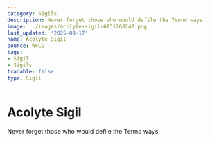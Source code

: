 ```yaml
---
category: Sigils
description: Never forget those who would defile the Tenno ways.
image: ../images/acolyte-sigil-6f31268242.png
last_updated: '2025-09-17'
name: Acolyte Sigil
source: WFCD
tags:
- Sigil
- Sigils
tradable: false
type: Sigil
---
```


# Acolyte Sigil

Never forget those who would defile the Tenno ways.

